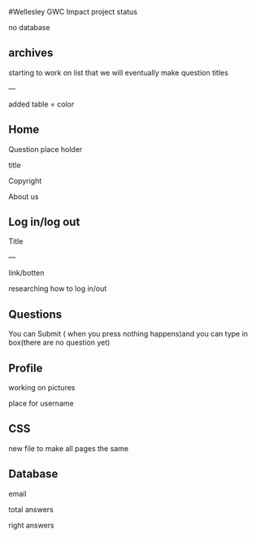 #Wellesley GWC Impact project status

no database



## archives

starting to work on list that we will eventually make question titles

—

added table = color



## Home

Question place holder

title

Copyright 

About us



## Log in/log out

Title

—

link/botten

researching how to log in/out



## Questions

You can Submit ( when you press nothing happens)and you can type in box(there are no question yet)



## Profile

working on pictures

place for username



## CSS

new file to make all pages the same



## Database

email

 total answers

 right answers

